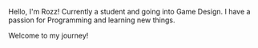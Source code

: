 Hello, I'm Rozz! Currently a student and going into Game Design. I have a passion for Programming and learning new things.

Welcome to my journey!
